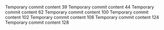 Temporary commit content 39
Temporary commit content 44
Temporary commit content 62
Temporary commit content 100
Temporary commit content 102
Temporary commit content 108
Temporary commit content 124
Temporary commit content 128
